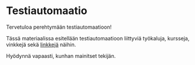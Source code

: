 # Testiautomaatio

Tervetuloa perehtymään testiautomaatioon!

Tässä materiaalissa esitellään testiautomaatioon liittyviä työkaluja, kursseja, vinkkejä sekä [linkkejä](perehtyminen.md) näihin.

Hyödynnä vapaasti, kunhan mainitset tekijän.
